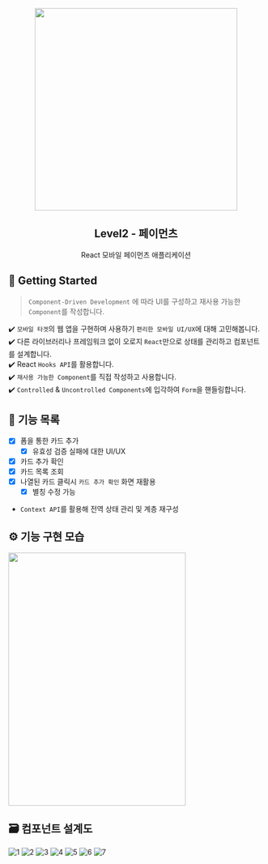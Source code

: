 <p align="middle" >
  <img src="https://techcourse-storage.s3.ap-northeast-2.amazonaws.com/0fefce79602043a9b3281ee1dd8f4be6" width="400">
</p>
<h2 align="middle">Level2 - 페이먼츠</h2>
<p align="middle">React 모바일 페이먼츠 애플리케이션</p>
</p>

## 🚀 Getting Started

> `Component-Driven Development` 에 따라 UI를 구성하고 재사용 가능한 `Component`를 작성합니다.

✔️ `모바일 타겟`의 웹 앱을 구현하며 사용하기 `편리한 모바일 UI/UX`에 대해 고민해봅니다.  
✔️ 다른 라이브러리나 프레임워크 없이 오로지 `React`만으로 상태를 관리하고 컴포넌트를 설계합니다.  
✔️ React `Hooks API`를 활용합니다.  
✔️ `재사용 가능한 Component`를 직접 작성하고 사용합니다.  
✔️ `Controlled` & `Uncontrolled Components`에 입각하여 `Form`을 핸들링합니다.

## 📝 기능 목록

- [x] 폼을 통한 카드 추가
  - [x] 유효성 검증 실패에 대한 UI/UX
- [x] 카드 추가 확인
- [x] 카드 목록 조회
- [x] 나열된 카드 클릭시 `카드 추가 확인` 화면 재활용
  - [x] 별칭 수정 가능
- `Context API`를 활용해 전역 상태 관리 및 계층 재구성

## ⚙ 기능 구현 모습

<img src="https://user-images.githubusercontent.com/42052110/116663732-7bca1680-a9d2-11eb-8422-80ac0922b1bf.gif" width="350" height="500" />

## 🗃 컴포넌트 설계도

![1](https://user-images.githubusercontent.com/42052110/116653664-a318e780-a9c2-11eb-8b43-0194a3cdd02c.PNG)
![2](https://user-images.githubusercontent.com/42052110/116653670-a57b4180-a9c2-11eb-8e20-441c27b07395.PNG)
![3](https://user-images.githubusercontent.com/42052110/116653677-a7450500-a9c2-11eb-8ccd-9afc222d5607.PNG)
![4](https://user-images.githubusercontent.com/42052110/116653680-aa3ff580-a9c2-11eb-8323-fc8b96f1eab1.PNG)
![5](https://user-images.githubusercontent.com/42052110/116653685-ac09b900-a9c2-11eb-9434-fc1cb21d283b.PNG)
![6](https://user-images.githubusercontent.com/42052110/116653690-add37c80-a9c2-11eb-8169-953782b488ec.PNG)
![7](https://user-images.githubusercontent.com/42052110/116653698-b035d680-a9c2-11eb-86e6-2acde8961cfa.PNG)
